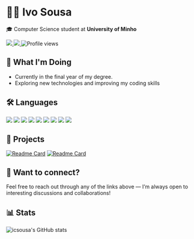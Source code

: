 # 👨‍💻 Ivo Sousa
<p>🎓 Computer Science student at <b>University of Minho</b></p><a href="mailto:ivoo.c.sousa@gmail.com" target="_blank"> <img src="https://img.shields.io/badge/Gmail-D14836?style=for-the-badge&logo=gmail&logoColor=white" /> </a> <a href="https://api.whatsapp.com/send?phone=351913071038&text=Hi%20Ivo!" target="_blank"> <img src="https://img.shields.io/badge/WhatsApp-25D366?style=for-the-badge&logo=whatsapp&logoColor=white" /> </a> <img src="https://komarev.com/ghpvc/?username=icsousa&style=for-the-badge&color=blue" alt="Profile views" />

## 🚀 What I'm Doing
- Currently in the final year of my degree.
- Exploring new technologies and improving my coding skills

## 🛠️ Languages
<p> <img src="https://img.shields.io/badge/C-00599C?style=for-the-badge&logo=c&logoColor=white" /> <img src="https://img.shields.io/badge/Haskell-5D4F85?style=for-the-badge&logo=haskell&logoColor=white" /> <img src="https://img.shields.io/badge/HTML5-E34F26?style=for-the-badge&logo=html5&logoColor=white" /> <img src="https://img.shields.io/badge/CSS3-1572B6?style=for-the-badge&logo=css3&logoColor=white" /> <img src="https://img.shields.io/badge/JavaScript-F7DF1E?style=for-the-badge&logo=javascript&logoColor=black" /> <img src="https://img.shields.io/badge/MATLAB-0076A8?style=for-the-badge&logo=mathworks&logoColor=white" /> <img src="https://img.shields.io/badge/Java-007396?style=for-the-badge&logo=java&logoColor=white" /> <img src="https://img.shields.io/badge/MySQL-4479A1?style=for-the-badge&logo=mysql&logoColor=white" /> <img src="https://img.shields.io/badge/Python-3776AB?style=for-the-badge&logo=python&logoColor=white" /></p>

## 🧩 Projects
[![Readme Card](https://github-readme-stats.vercel.app/api/pin/?username=icsousa&repo=bud&theme=dark)](https://github.com/icsousa/BUD)
[![Readme Card](https://github-readme-stats.vercel.app/api/pin/?username=icsousa&repo=moneycount&theme=dark)](https://github.com/icsousa/MoneyCount)


## 💬 Want to connect?
Feel free to reach out through any of the links above — I’m always open to interesting discussions and collaborations!

## 📊 Stats
![icsousa's GitHub stats](https://github-readme-stats.vercel.app/api?username=icsousa&show_icons=true&theme=dark)
